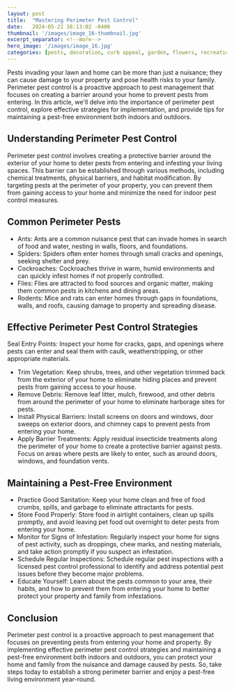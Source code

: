 ```yaml
---
layout: post
title:  "Mastering Perimeter Pest Control"
date:   2024-05-21 16:13:02 -0400
thumbnail: '/images/image_16-thumbnail.jpg'
excerpt_separator: <!--more-->
hero_image: '/images/image_16.jpg'
categories: [pests, decoration, curb appeal, garden, flowers, recreation]
---
```

Pests invading your lawn and home can be more than just a nuisance; they can cause damage to your property and pose health risks to your family. <!--more-->Perimeter pest control is a proactive approach to pest management that focuses on creating a barrier around your home to prevent pests from entering. In this article, we'll delve into the importance of perimeter pest control, explore effective strategies for implementation, and provide tips for maintaining a pest-free environment both indoors and outdoors.

## Understanding Perimeter Pest Control
Perimeter pest control involves creating a protective barrier around the exterior of your home to deter pests from entering and infesting your living spaces. This barrier can be established through various methods, including chemical treatments, physical barriers, and habitat modification. By targeting pests at the perimeter of your property, you can prevent them from gaining access to your home and minimize the need for indoor pest control measures.

## Common Perimeter Pests
* Ants: Ants are a common nuisance pest that can invade homes in search of food and water, nesting in walls, floors, and foundations.
* Spiders: Spiders often enter homes through small cracks and openings, seeking shelter and prey.
* Cockroaches: Cockroaches thrive in warm, humid environments and can quickly infest homes if not properly controlled.
* Flies: Flies are attracted to food sources and organic matter, making them common pests in kitchens and dining areas.
* Rodents: Mice and rats can enter homes through gaps in foundations, walls, and roofs, causing damage to property and spreading disease.

## Effective Perimeter Pest Control Strategies
Seal Entry Points: Inspect your home for cracks, gaps, and openings where pests can enter and seal them with caulk, weatherstripping, or other appropriate materials.
* Trim Vegetation: Keep shrubs, trees, and other vegetation trimmed back from the exterior of your home to eliminate hiding places and prevent pests from gaining access to your house.
* Remove Debris: Remove leaf litter, mulch, firewood, and other debris from around the perimeter of your home to eliminate harborage sites for pests.
* Install Physical Barriers: Install screens on doors and windows, door sweeps on exterior doors, and chimney caps to prevent pests from entering your home.
* Apply Barrier Treatments: Apply residual insecticide treatments along the perimeter of your home to create a protective barrier against pests. Focus on areas where pests are likely to enter, such as around doors, windows, and foundation vents.

## Maintaining a Pest-Free Environment
* Practice Good Sanitation: Keep your home clean and free of food crumbs, spills, and garbage to eliminate attractants for pests.
* Store Food Properly: Store food in airtight containers, clean up spills promptly, and avoid leaving pet food out overnight to deter pests from entering your home.
* Monitor for Signs of Infestation: Regularly inspect your home for signs of pest activity, such as droppings, chew marks, and nesting materials, and take action promptly if you suspect an infestation.
* Schedule Regular Inspections: Schedule regular pest inspections with a licensed pest control professional to identify and address potential pest issues before they become major problems.
* Educate Yourself: Learn about the pests common to your area, their habits, and how to prevent them from entering your home to better protect your property and family from infestations.

## Conclusion
Perimeter pest control is a proactive approach to pest management that focuses on preventing pests from entering your home and property. By implementing effective perimeter pest control strategies and maintaining a pest-free environment both indoors and outdoors, you can protect your home and family from the nuisance and damage caused by pests. So, take steps today to establish a strong perimeter barrier and enjoy a pest-free living environment year-round.
